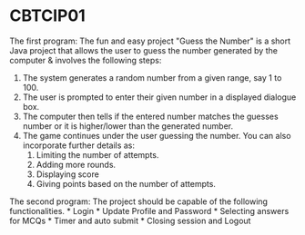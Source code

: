 # CBTCIP01

The first program: 
The fun and easy project "Guess the Number" is a short Java project that allows the user to guess the number generated by the computer & involves the following steps:

1. The system generates a random number from a given range, say 1 to 100.
2. The user is prompted to enter their given number in a displayed dialogue box.
3. The computer then tells if the entered number matches the guesses number or it is higher/lower than the generated number.
4. The game continues under the user guessing the number. You can also incorporate further details as:
    1) Limiting the number of attempts.
    2) Adding more rounds.
    3) Displaying score
    4) Giving points based on the number of attempts.

The second program:
The project should be capable of the following functionalities.
    * Login
    * Update Profile and Password
    * Selecting answers for MCQs
    * Timer and auto submit
    * Closing session and Logout

